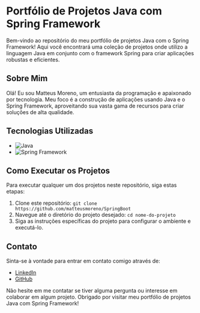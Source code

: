 # Portfólio de Projetos Java com Spring Framework

Bem-vindo ao repositório do meu portfólio de projetos Java com o Spring Framework! Aqui você encontrará uma coleção de projetos onde utilizo a linguagem Java em conjunto com o framework Spring para criar aplicações robustas e eficientes.

## Sobre Mim

Olá! Eu sou Matteus Moreno, um entusiasta da programação e apaixonado por tecnologia. Meu foco é a construção de aplicações usando Java e o Spring Framework, aproveitando sua vasta gama de recursos para criar soluções de alta qualidade.

## Tecnologias Utilizadas

- ![Java](https://img.shields.io/badge/Java-007396?style=flat&logo=java&logoColor=white)
- ![Spring Framework](https://img.shields.io/badge/Spring_Framework-6DB33F?style=flat&logo=spring&logoColor=white)

## Como Executar os Projetos

Para executar qualquer um dos projetos neste repositório, siga estas etapas:

1. Clone este repositório: `git clone https://github.com/matteusmoreno/SpringBoot`
2. Navegue até o diretório do projeto desejado: `cd nome-do-projeto`
3. Siga as instruções específicas do projeto para configurar o ambiente e executá-lo.

## Contato

Sinta-se à vontade para entrar em contato comigo através de:

- [LinkedIn](https://linkedin.com/matteus_moreno)
- [GitHub](https://github.com/matteusmoreno)

Não hesite em me contatar se tiver alguma pergunta ou interesse em colaborar em algum projeto. Obrigado por visitar meu portfólio de projetos Java com Spring Framework!
